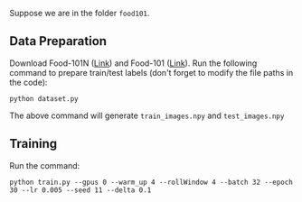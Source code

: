 Suppose we are in the folder `food101`.

## Data Preparation
Download Food-101N ([Link](https://kuanghuei.github.io/Food-101N/)) and Food-101 ([Link](https://data.vision.ee.ethz.ch/cvl/datasets_extra/food-101/)).
Run the following command to prepare train/test labels (don't forget to modify the file paths in the code):
```
python dataset.py
```
The above command will generate `train_images.npy` and `test_images.npy`

## Training
Run the command:
```
python train.py --gpus 0 --warm_up 4 --rollWindow 4 --batch 32 --epoch 30 --lr 0.005 --seed 11 --delta 0.1
```
